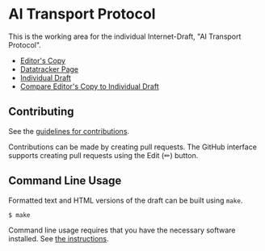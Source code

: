 # AI Transport Protocol

This is the working area for the individual Internet-Draft, "AI Transport Protocol".

* [Editor's Copy](https://OkutaniDaichi0106.github.io/ai-transport/#go.draft-aipwg-ai-transport.html)
* [Datatracker Page](https://datatracker.ietf.org/doc/draft-aipwg-ai-transport)
* [Individual Draft](https://datatracker.ietf.org/doc/html/draft-aipwg-ai-transport)
* [Compare Editor's Copy to Individual Draft](https://OkutaniDaichi0106.github.io/ai-transport/#go.draft-aipwg-ai-transport.diff)


## Contributing

See the
[guidelines for contributions](https://github.com/OkutaniDaichi0106/ai-transport/blob/main/CONTRIBUTING.md).

Contributions can be made by creating pull requests.
The GitHub interface supports creating pull requests using the Edit (✏) button.


## Command Line Usage

Formatted text and HTML versions of the draft can be built using `make`.

```sh
$ make
```

Command line usage requires that you have the necessary software installed.  See
[the instructions](https://github.com/martinthomson/i-d-template/blob/main/doc/SETUP.md).

